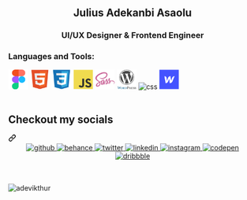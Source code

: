 <div align="center">
 <h2>Julius Adekanbi Asaolu</h2>
 <h3>UI/UX Designer & Frontend Engineer</h3>

</div>

<h3 align="left">Languages and Tools:</h3>

<div>
    <img
      src="https://github.com/devicons/devicon/blob/master/icons/figma/figma-original.svg"
      alt="Figma"
      width="40"
      height="40"
    />
    <img
      src="https://github.com/devicons/devicon/blob/master/icons/html5/html5-original.svg"
      alt="HTML"
      width="40"
      height="40"
    />
    <img
      src="https://github.com/devicons/devicon/blob/master/icons/css3/css3-original.svg"
      alt="css"
      width="40"
      height="40"
    />
    <img
      src="https://github.com/devicons/devicon/blob/master/icons/javascript/javascript-original.svg"
      alt="javascript"
      width="40"
      height="40"
    />
    <img
      src="https://github.com/devicons/devicon/blob/master/icons/sass/sass-original.svg"
      alt="sass(scss)"
      width="40"
      height="40"
    />
    <img
      src="https://github.com/devicons/devicon/blob/master/icons/wordpress/wordpress-original.svg"
      alt="css"
      width="40"
      height="40"
    />
    <img
      src="https://framerusercontent.com/images/TvJ9grdPgk3sRz6T6XwkpBrFr4k.png?scale-down-to=512"
      alt="css"
      width="40"
      height="40"
    />
    <img
      src="https://github.com/devicons/devicon/blob/master/icons/webflow/webflow-original.svg"
      alt="css"
      width="40"
      height="40"
    />
   

</div>

<br />

<div class="markdown-heading" dir="auto"><h2 class="heading-element" dir="auto">Checkout my socials</h2><a id="user-content-connect-with-me" class="anchor" aria-label="Permalink: Connect with me" href="#connect-with-me"><svg class="octicon octicon-link" viewBox="0 0 16 16" version="1.1" width="16" height="16" aria-hidden="true"><path d="m7.775 3.275 1.25-1.25a3.5 3.5 0 1 1 4.95 4.95l-2.5 2.5a3.5 3.5 0 0 1-4.95 0 .751.751 0 0 1 .018-1.042.751.751 0 0 1 1.042-.018 1.998 1.998 0 0 0 2.83 0l2.5-2.5a2.002 2.002 0 0 0-2.83-2.83l-1.25 1.25a.751.751 0 0 1-1.042-.018.751.751 0 0 1-.018-1.042Zm-4.69 9.64a1.998 1.998 0 0 0 2.83 0l1.25-1.25a.751.751 0 0 1 1.042.018.751.751 0 0 1 .018 1.042l-1.25 1.25a3.5 3.5 0 1 1-4.95-4.95l2.5-2.5a3.5 3.5 0 0 1 4.95 0 .751.751 0 0 1-.018 1.042.751.751 0 0 1-1.042.018 1.998 1.998 0 0 0-2.83 0l-2.5 2.5a1.998 1.998 0 0 0 0 2.83Z"></path></svg></a></div>
<div align="center" dir="auto">
<a href="https://github.com/adevikthur">
<img src="https://camo.githubusercontent.com/d40833b012ea2741c4a860a314a3d2eb63bdb0b6bd35d7b57ed0270b992bfa7d/68747470733a2f2f696d672e736869656c64732e696f2f62616467652f6769746875622d2532333234323932652e7376673f267374796c653d666f722d7468652d6261646765266c6f676f3d676974687562266c6f676f436f6c6f723d7768697465" alt="github" data-canonical-src="https://img.shields.io/badge/github-%2324292e.svg?&amp;style=for-the-badge&amp;logo=github&amp;logoColor=white" style="max-width: 100%;">
</a>
<a href="https://www.behance.net/adevikthur" rel="nofollow">
<img src="https://camo.githubusercontent.com/d3969f08d8773163295c88b3374742d999326cf4d23b92f7a92aff3688e2ff7c/68747470733a2f2f696d672e736869656c64732e696f2f62616467652f626568616e63652d2532333139313931392e7376673f267374796c653d666f722d7468652d6261646765266c6f676f3d626568616e6365266c6f676f436f6c6f723d7768697465" alt="behance" data-canonical-src="https://img.shields.io/badge/behance-%23191919.svg?&amp;style=for-the-badge&amp;logo=behance&amp;logoColor=white" style="max-width: 100%;">
</a>  
<a href="https://twitter.com/adevikthur" rel="nofollow">
<img src="https://camo.githubusercontent.com/d729e8186d706e4d895e89874bfa214ba7857d2c5328472457c5ed0808b34df6/68747470733a2f2f696d672e736869656c64732e696f2f62616467652f747769747465722d2532333030616365652e7376673f267374796c653d666f722d7468652d6261646765266c6f676f3d74776974746572266c6f676f436f6c6f723d7768697465" alt="twitter" data-canonical-src="https://img.shields.io/badge/twitter-%2300acee.svg?&amp;style=for-the-badge&amp;logo=twitter&amp;logoColor=white" style="max-width: 100%;">
</a>
<a href="https://linkedin.com/in/adevikthur" rel="nofollow">
<img src="https://camo.githubusercontent.com/05a93bdb893b4febd59cb728f7284c9f3cd50528eca63bdc6d57627fe244ca5e/68747470733a2f2f696d672e736869656c64732e696f2f62616467652f6c696e6b6564696e2d2532333145373742352e7376673f267374796c653d666f722d7468652d6261646765266c6f676f3d6c696e6b6564696e266c6f676f436f6c6f723d7768697465" alt="linkedin" data-canonical-src="https://img.shields.io/badge/linkedin-%231E77B5.svg?&amp;style=for-the-badge&amp;logo=linkedin&amp;logoColor=white" style="max-width: 100%;">
</a>
<a href="https://instagram.com/adevikthur" rel="nofollow">
<img src="https://camo.githubusercontent.com/a19456839968069bd49c80513a0558441e5d333b568d24c3e0312cbc3028a919/68747470733a2f2f696d672e736869656c64732e696f2f62616467652f696e7374616772616d2d2532333030303030302e7376673f267374796c653d666f722d7468652d6261646765266c6f676f3d696e7374616772616d266c6f676f436f6c6f723d7768697465" alt="instagram" data-canonical-src="https://img.shields.io/badge/instagram-%23000000.svg?&amp;style=for-the-badge&amp;logo=instagram&amp;logoColor=white" style="max-width: 100%;">
</a>
<a href="https://codepen.com/adevikthur" rel="nofollow">
<img src="https://camo.githubusercontent.com/07c07a398b9ac64a742a2367caa02783b8b6fbb5819c3cf14113aa8a9c02051c/68747470733a2f2f696d672e736869656c64732e696f2f62616467652f636f646570656e2d2532333133313431372e7376673f267374796c653d666f722d7468652d6261646765266c6f676f3d636f646570656e266c6f676f436f6c6f723d7768697465" alt="codepen" data-canonical-src="https://img.shields.io/badge/codepen-%23131417.svg?&amp;style=for-the-badge&amp;logo=codepen&amp;logoColor=white" style="max-width: 100%;">
</a>
<a href="https://dribbble.com/adevikthur" rel="nofollow">
<img src="https://camo.githubusercontent.com/f34edd9f8c90bb2c159026e4fc02b2935d0f54f01bf9390bee57c91f0de77855/68747470733a2f2f696d672e736869656c64732e696f2f62616467652f6472696262626c652d2532334534353238352e7376673f267374796c653d666f722d7468652d6261646765266c6f676f3d6472696262626c65266c6f676f436f6c6f723d7768697465" alt="dribbble" data-canonical-src="https://img.shields.io/badge/dribbble-%23E45285.svg?&amp;style=for-the-badge&amp;logo=dribbble&amp;logoColor=white" style="max-width: 100%;">
</a>

</div>
<br>
</br>
<p align="left"> <img src="https://komarev.com/ghpvc/?username=Adevikthur&label=Profile%20views&color=0e75b6&style=flat" alt="adevikthur" /> </p>

